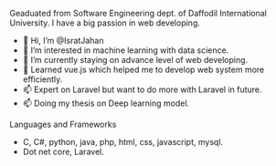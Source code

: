 Geaduated from Software Engineering dept. of Daffodil International University. I have a big passion in web developing.
- 👋 Hi, I’m @IsratJahan
- 👀 I’m interested in machine learning with data science.
- 🌱 I’m currently staying on advance level of web developing.
- 💞️ Learned vue.js which helped me to develop web system more efficiently.
- 📫 Expert on Laravel but want to do more with Laravel in future.
- 📫 Doing my thesis on Deep learning model.

Languages and Frameworks
- C, C#, python, java, php, html, css, javascript, mysql.
- Dot net core, Laravel. 
